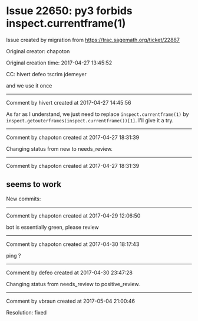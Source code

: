 # Issue 22650: py3 forbids inspect.currentframe(1)

Issue created by migration from https://trac.sagemath.org/ticket/22887

Original creator: chapoton

Original creation time: 2017-04-27 13:45:52

CC:  hivert defeo tscrim jdemeyer

and we use it once


---

Comment by hivert created at 2017-04-27 14:45:56

As far as I understand, we just need to replace `inspect.currentframe(1)` by `inspect.getouterframes(inspect.currentframe())[1]`. I'll give it a try.


---

Comment by chapoton created at 2017-04-27 18:31:39

Changing status from new to needs_review.


---

Comment by chapoton created at 2017-04-27 18:31:39

seems to work
----
New commits:


---

Comment by chapoton created at 2017-04-29 12:06:50

bot is essentially green, please review


---

Comment by chapoton created at 2017-04-30 18:17:43

ping ?


---

Comment by defeo created at 2017-04-30 23:47:28

Changing status from needs_review to positive_review.


---

Comment by vbraun created at 2017-05-04 21:00:46

Resolution: fixed
